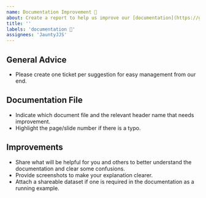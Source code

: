 ```yaml
---
name: Documentation Improvement 📜
about: Create a report to help us improve our [documentation](https://github.com/SLINGhub/MSTemplate_Creator/tree/master/docs)
title: ''
labels: 'documentation 📜'
assignees: 'JauntyJJS'
---
```


## General Advice
* Please create one ticket per suggestion for easy management from our end.

## Documentation File
* Indicate which document file and the relevant header name that needs improvement.
* Highlight the page/slide number if there is a typo.

## Improvements
* Share what will be helpful for you and others to better understand the documentation and clear some confusions.
* Provide screenshots to make your explanation clearer.
* Attach a shareable dataset if one is required in the documentation as a running example.
